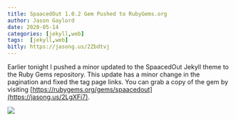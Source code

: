 ```yaml
---
title: SpaacedOut 1.0.2 Gem Pushed to RubyGems.org
author: Jason Gaylord
date: 2020-05-14
categories: [jekyll,web]
tags:  [jekyll,web]
bitly: https://jasong.us/2Zbdtvj
---
```


Earlier tonight I pushed a minor updated to the SpaacedOut Jekyll theme to the Ruby Gems repository. This update has a minor change in the pagination and fixed the tag page links. You can grab a copy of the gem by visiting [https://rubygems.org/gems/spaacedout](https://jasong.us/2LgXFi7).

![](https://blogartifacts.blob.core.windows.net/images/2020%2F05%2F14%2Fspaacedout-1-0-2-rubygem.jpg)
